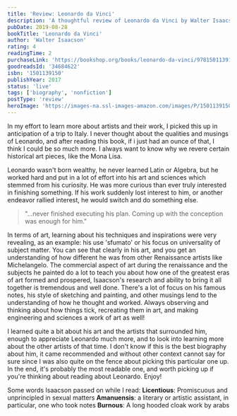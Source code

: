 ```yaml
---
title: 'Review: Leonardo da Vinci'
description: 'A thoughtful review of Leonardo da Vinci by Walter Isaacson'
pubDate: 2019-08-28
bookTitle: 'Leonardo da Vinci'
author: 'Walter Isaacson'
rating: 4
readingTime: 2
purchaseLink: 'https://bookshop.org/books/leonardo-da-vinci/9781501139154'
goodreadsId: '34684622'
isbn: '1501139150'
publishYear: 2017
status: 'live'
tags: ['biography', 'nonfiction']
postType: 'review'
heroImage: 'https://images-na.ssl-images-amazon.com/images/P/1501139150.01.L.jpg'
---
```


In my effort to learn more about artists and their work, I picked this up in anticipation of a trip to Italy. I never thought about the qualities and musings of Leonardo, and after reading this book, if i just had an ounce of that, I think I could be so much more. I always want to know why we revere certain historical art pieces, like the Mona Lisa.

Leonardo wasn't born wealthy, he never learned Latin or Algebra, but he worked hard and put in a lot of effort into his art and sciences which stemmed from his curiosity. He was more curious than ever truly interested in finishing something. If his work suddenly lost interest to him, or another endeavor rallied interest, he would switch and do something else.

> "...never finished executing his plan. Coming up with the conception was enough for him."

In terms of art, learning about his techniques and inspirations were very revealing, as an example:  his use 'sfumato' or his focus on universality of subject matter. You can see that clearly in his art, and you get an understanding of how different he was from other Renaissance artists like Michelangelo. The commercial aspect of art during the renaissance and the subjects he painted do a lot to teach you about how one of the greatest eras of art formed and prospered, Isaacson's research and ability to bring it all together is tremendous and well done. There's a lot of focus on his famous notes, his style of sketching and painting, and other musings lend to the understanding of how he thought and worked. Always observing and thinking about how things tick, recreating them in art, and making engineering and sciences a work of art as well!

I learned quite a bit about his art and the artists that surrounded him, enough to appreciate Leonardo much more, and to look into learning more about the other artists of that time. I don't know if this is the best biography about him, it came recommended and without other context cannot say for sure since I was also quite on the fence about picking this particular one up. In the end, it's probably the most readable one, and worth picking up if you're thinking about reading about Leonardo. Enjoy!

Some words Isaacson passed on while I read:
**Licentious**: Promiscuous and unprincipled in sexual matters
**Amanuensis**: a literary or artistic assistant, in particular, one who took notes
**Burnous**: A long hooded cloak work by arabs